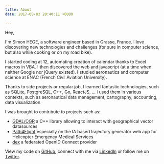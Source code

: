 ```yaml
---
title: About
date: 2017-08-03 20:40:11 +0000

---
```

Hey,

I'm Simon HEGE, a software engineer based in Grasse, France. I love  discovering
new technologies and challenges (for sure in computer science, but also while cooking or on my road bike).

I started coding at 12, automating creation of calendar thanks to Excel macros in VBA.
I then discovered the web and javascript (at a time when neither Google nor jQuery existed).
I studied aeronautics and computer science at ENAC (French Civil Aviation University).

Thanks to side projects or regular job, I learned fantastic technologies, such as SQLite, PostgreSQL, C++, Go, ReactJS, ... I used them in various contexts, such as aeronautical data management, cartography, accounting, data visualization.

I was brought to contribute to projects such as:

* [GDAL/OGR](http://www.gdal.org/) a C++ library allowing to interact with geographical vector datasources
* [Path4Flight](http://www.path4flight.com/) especially on the IA based trajectory generator web app for Helicopter Emergency Medical Services
* [dex](https://github.com/coreos/dex/) a federated OpenID Connect provider

View my code on [GitHub](https://github.com/xdbsoft), connect with me via [LinkedIn](https://linkedin.com/in/simonhege) or follow me
on [Twitter](https://twitter.com/xdbsoft).